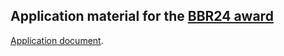 Application material for the [BBR24 award](https://www.ukri.org/opportunity/bioinformatics-and-biological-resources-fund-24bbr/)
------------------------------------------

[Application document](application/application.pdf).
